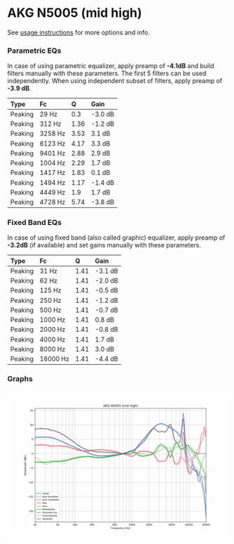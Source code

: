# AKG N5005 (mid high)
See [usage instructions](https://github.com/jaakkopasanen/AutoEq#usage) for more options and info.

### Parametric EQs
In case of using parametric equalizer, apply preamp of **-4.1dB** and build filters manually
with these parameters. The first 5 filters can be used independently.
When using independent subset of filters, apply preamp of **-3.9 dB**.

| Type    | Fc      |    Q | Gain    |
|:--------|:--------|:-----|:--------|
| Peaking | 29 Hz   | 0.3  | -3.0 dB |
| Peaking | 312 Hz  | 1.36 | -1.2 dB |
| Peaking | 3258 Hz | 3.53 | 3.1 dB  |
| Peaking | 6123 Hz | 4.17 | 3.3 dB  |
| Peaking | 9401 Hz | 2.88 | 2.9 dB  |
| Peaking | 1004 Hz | 2.29 | 1.7 dB  |
| Peaking | 1417 Hz | 1.83 | 0.1 dB  |
| Peaking | 1494 Hz | 1.17 | -1.4 dB |
| Peaking | 4449 Hz | 1.9  | 1.7 dB  |
| Peaking | 4728 Hz | 5.74 | -3.8 dB |

### Fixed Band EQs
In case of using fixed band (also called graphic) equalizer, apply preamp of **-3.2dB**
(if available) and set gains manually with these parameters.

| Type    | Fc       |    Q | Gain    |
|:--------|:---------|:-----|:--------|
| Peaking | 31 Hz    | 1.41 | -3.1 dB |
| Peaking | 62 Hz    | 1.41 | -2.0 dB |
| Peaking | 125 Hz   | 1.41 | -0.5 dB |
| Peaking | 250 Hz   | 1.41 | -1.2 dB |
| Peaking | 500 Hz   | 1.41 | -0.7 dB |
| Peaking | 1000 Hz  | 1.41 | 0.8 dB  |
| Peaking | 2000 Hz  | 1.41 | -0.8 dB |
| Peaking | 4000 Hz  | 1.41 | 1.7 dB  |
| Peaking | 8000 Hz  | 1.41 | 3.0 dB  |
| Peaking | 16000 Hz | 1.41 | -4.4 dB |

### Graphs
![](./AKG%20N5005%20(mid%20high).png)